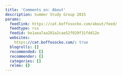 ```yaml
---
title: 'Comments on: About'
description: Summer Study Group 2015
params:
  feedlink: https://cat.boffosocko.com/about/feed/
  feedtype: rss
  feedid: be1aea7aa201a2cae52f029f31fdd12e
  websites:
    https://cat.boffosocko.com/: true
  blogrolls: []
  recommended: []
  recommender: []
  categories: []
  relme: {}
---
```


